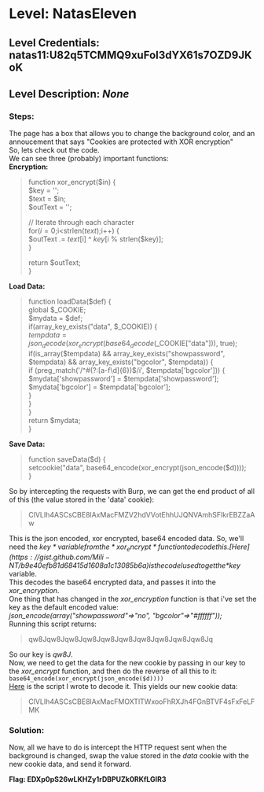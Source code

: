 # Level: NatasEleven
## Level Credentials: natas11:U82q5TCMMQ9xuFoI3dYX61s7OZD9JKoK
## Level Description: *None*

### Steps:
The page has a box that allows you to change the background color, and an annoucement that says "Cookies are protected with XOR encryption"  
So, lets check out the code.  
We can see three (probably) important functions:   
**Encryption:**  
>function xor_encrypt($in) {  
>    $key = '<censored>';  
>    $text = $in;  
>    $outText = '';  
>  
>    // Iterate through each character  
>    for($i=0;$i<strlen($text);$i++) {  
>    $outText .= $text[$i] ^ $key[$i % strlen($key)];  
>    }  
>  
>    return $outText;    
>}  

**Load Data:**  
>function loadData($def) {  
>   global $_COOKIE;  
>   $mydata = $def;  
>   if(array_key_exists("data", $_COOKIE)) {  
>    $tempdata = json_decode(xor_encrypt(base64_decode($_COOKIE["data"])), true);  
>    if(is_array($tempdata) && array_key_exists("showpassword", $tempdata) && array_key_exists("bgcolor", $tempdata)) {  
>        if (preg_match('/^#(?:[a-f\d]{6})$/i', $tempdata['bgcolor'])) {  
>        $mydata['showpassword'] = $tempdata['showpassword'];  
>        $mydata['bgcolor'] = $tempdata['bgcolor'];    
>        }    
>    }    
>    }    
>    return $mydata;    
>}    
  
**Save Data:**  
>function saveData($d) {    
>   setcookie("data", base64_encode(xor_encrypt(json_encode($d))));    
>}    

So by intercepting the requests with Burp, we can get the end product of all of this (the value stored in the 'data' cookie):  
> ClVLIh4ASCsCBE8lAxMacFMZV2hdVVotEhhUJQNVAmhSFlkrEBZZaAw  

This is the json encoded, xor encrypted, base64 encoded data. So, we'll need the *$key* variable from the *xor_encrypt* function to decode this.    
[Here](https://gist.github.com/Mili-NT/b9e40efb81d68415d1608a1c13085b6a) is the code I used to get the *$key* variable.   
This decodes the base64 encrypted data, and passes it into the *xor_encryption*.    
One thing that has changed in the *xor_encryption* function is that i've set the key as the default encoded value: *json_encode(array("showpassword"=>"no", "bgcolor"=>"#ffffff"));*   
Running this script returns: 
> qw8Jqw8Jqw8Jqw8Jqw8Jqw8Jqw8Jqw8Jqw8Jqw8Jq  

So our key is *qw8J*.    
Now, we need to get the data for the new cookie by passing in our key to the *xor_encrypt* function, and then do the reverse of all this to it: `base64_encode(xor_encrypt(json_encode($d))))`    
[Here](https://gist.github.com/Mili-NT/12ef311e7d96ed65b0331ab3813d4c70) is the script I wrote to decode it. This yields our new cookie data:  
> ClVLIh4ASCsCBE8lAxMacFMOXTlTWxooFhRXJh4FGnBTVF4sFxFeLFMK  

### Solution: 
Now, all we have to do is intercept the HTTP request sent when the background is changed, swap the value stored in the *data* cookie with the new cookie data, and send it forward.  


**Flag: EDXp0pS26wLKHZy1rDBPUZk0RKfLGIR3**
